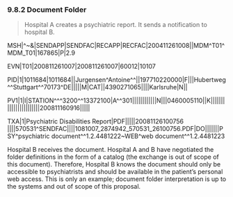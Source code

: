 ### 9.8.2 Document Folder 

> Hospital A creates a psychiatric report. It sends a notification to hospital B.

MSH|^~\&|SENDAPP|SENDFAC|RECAPP|RECFAC|200411261008||MDM^T01^MDM_T01|167865|P|2.9

EVN|T01|200811261007|200811261007|60012|10107

PID|1|1011684|1011684||Jurgensen^Antoine^^||197710220000|F|||Hubertweg^^Stuttgart^^70173^DE|||||M|CAT||4390271065||||Karlsruhe|N||

PV1|1|I|STATION^^^3200^^13372100|A^^301||||||||||||N|||0460005110||K|||||||||||||||||||||||200811160916|||||

TXA|1|Psychiatric Disabilities Report|PDF|||||20081126100756 ||||570531^SENDFAC||||1081007_2874942_570531_26100756.PDF|DO|||||||PSY^psychiatric document^^1.2.4481222~WEB^web document^^1.2.4481223

Hospital B receives the document. Hospital A and B have negotiated the folder definitions in the form of a catalog (the exchange is out of scope of this document). Therefore, Hospital B knows the document should only be accessible to psychiatrists and should be available in the patient’s personal web access. This is only an example; document folder interpretation is up to the systems and out of scope of this proposal.
